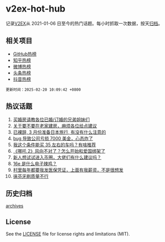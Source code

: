 # v2ex-hot-hub

 记录[V2EX](https://www.v2ex.com/)从 2021-01-06 日至今的热门话题。每小时抓取一次数据，按天[归档](archives)。
 
 ## 相关项目

- [GitHub热榜](https://github.com/it985/github-hot-hub)
- [知乎热榜](https://github.com/it985/zhihu-hot-hub)
- [微博热榜](https://github.com/it985/weibo-hot-hub)
- [头条热榜](https://github.com/it985/toutiao-hot-hub)
- [抖音热榜](https://github.com/it985/douyin-hot-hub)


 `更新时间：2025-02-20 10:09:42 +0800`

## 热议话题

1. [买婚房请教各位已婚/订婚的兄弟姐妹们](https://www.v2ex.com/t/1112598)
1. [关于要不要在老家建房，麻烦各位给点建议](https://www.v2ex.com/t/1112677)
1. [已裸辞, 3 月份准备日本旅行, 有没有什么注意的](https://www.v2ex.com/t/1112547)
1. [bug 导致公司亏损 7000 美金，心态炸了](https://www.v2ex.com/t/1112695)
1. [我这个条件能买 35 左右的车吗？有啥推荐](https://www.v2ex.com/t/1112539)
1. [《哪吒 2》风向不对了？怎么开始和爱国绑架了](https://www.v2ex.com/t/1112803)
1. [新人想试试进入币圈，大佬们有什么建议吗？](https://www.v2ex.com/t/1112524)
1. [16e 是什么电子辣鸡？](https://www.v2ex.com/t/1112788)
1. [村里每年都要我发医保凭证，上面有我薪资，不是很想发](https://www.v2ex.com/t/1112563)
1. [徕芬牙刷质量不行](https://www.v2ex.com/t/1112703)

## 历史归档

[archives](archives)

## License

See the [LICENSE](LICENSE) file for license rights and limitations (MIT).
